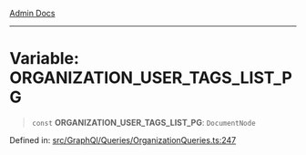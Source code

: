 [Admin Docs](/)

***

# Variable: ORGANIZATION\_USER\_TAGS\_LIST\_PG

> `const` **ORGANIZATION\_USER\_TAGS\_LIST\_PG**: `DocumentNode`

Defined in: [src/GraphQl/Queries/OrganizationQueries.ts:247](https://github.com/PalisadoesFoundation/talawa-admin/blob/main/src/GraphQl/Queries/OrganizationQueries.ts#L247)
